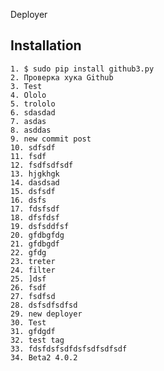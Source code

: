  Deployer

Installation
------------

	1. $ sudo pip install github3.py
	2. Проверка хука Github
	3. Test
	4. Ololo
	5. trololo
	6. sdasdad
	7. asdas
	8. asddas
	9. new commit post
	10. sdfsdf
	11. fsdf
	12. fsdfsdfsdf
	13. hjgkhgk
	14. dasdsad
	15. dsfsdf
	16. dsfs
	17. fdsfsdf
	18. dfsfdsf
	19. dsfsddfsf
	20. gfdbgfdg
	21. gfdbgdf
	22. gfdg
	23. treter
	24. filter
	25. ]dsf
	26. fsdf
	27. fsdfsd
	28. dsfsdfsdfsd
	29. new deployer
	30. Test
	31. gfdgdf
	32. test tag
	33. fdsfdsfsdfdsfsdfsdfsdf
	34. Beta2 4.0.2
